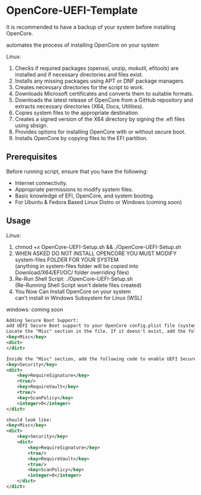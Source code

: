 # OpenCore-UEFI-Template  
It is recommended to have a backup of your system before installing OpenCore.  

automates the process of installing OpenCore on your system

Linux:
1. Checks if required packages (openssl, unzip, mokutil, efitools) are installed and if necessary directories and files exist.
2. Installs any missing packages using APT or DNF package managers.
3. Creates necessary directories for the script to work.
4. Downloads Microsoft certificates and converts them to suitable formats.
5. Downloads the latest release of OpenCore from a GitHub repository and extracts necessary directories (X64, Docs, Utilities).
6. Copies system files to the appropriate destination.
7. Creates a signed version of the X64 directory by signing the .efi files using sbsign.
8. Provides options for installing OpenCore with or without secure boot.
9. Installs OpenCore by copying files to the EFI partition.

## Prerequisites
Before running script, ensure that you have the following:
- Internet connectivity.
- Appropriate permissions to modify system files.
- Basic knowledge of EFI, OpenCore, and system booting.
- For Ubuntu & Fedora Based Linux Distro or Windows (coming soon)

## Usage
Linux:
1. chmod +x OpenCore-UEFI-Setup.sh && ./OpenCore-UEFI-Setup.sh
2. WHEN ASKED DO NOT INSTALL OPENCORE YOU MUST MODIFY system-files FOLDER FOR YOUR SYSTEM  
(anything in system-files folder will be copied into Download/X64/EFI/OC/ folder overriding files)  
3. Re-Run Shell Script: ./OpenCore-UEFI-Setup.sh  
(Re-Running Shell Script won't delete files created)  
4. You Now Can Install OpenCore on your system  
can't install in  Windows Subsystem for Linux (WSL)  

windows:
coming soon  

```xml
Adding Secure Boot Support:  
add UEFI Secure Boot support to your OpenCore config.plist file (system-files/config.plist)  
Locate the "Misc" section in the file. If it doesn't exist, add the following code to create it:  
<key>Misc</key>
<dict>
</dict>

Inside the "Misc" section, add the following code to enable UEFI Secure Boot:
<key>Security</key>
<dict>
    <key>RequireSignature</key>
    <true/>
    <key>RequireVault</key>
    <true/>
    <key>ScanPolicy</key>
    <integer>0</integer>
</dict>

should look like:
<key>Misc</key>
<dict>
    <key>Security</key>
    <dict>
        <key>RequireSignature</key>
        <true/>
        <key>RequireVault</key>
        <true/>
        <key>ScanPolicy</key>
        <integer>0</integer>
    </dict>
</dict>
